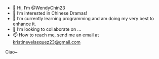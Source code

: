 - 👋 Hi, I’m @WendyChin23
- 👀 I’m interested in Chinese Dramas!
- 🌱 I’m currently learning programming and am doing my very best to enhance it.
- 💞️ I’m looking to collaborate on ...
- 📫 How to reach me, send me an email at kristinevelasquez23@gmail.com

Ciao~

<!---
WendyChin23/WendyChin23 is a ✨ special ✨ repository because its `README.md` (this file) appears on your GitHub profile.
You can click the Preview link to take a look at your changes.
--->
